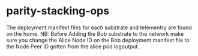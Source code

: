 # parity-stacking-ops
The deployment manifest files for each substrate and telementry are found on the home.
NB: Before Adding the Bob substrate to the network make sure you change the Alice Node ID   on the Bob deployment manifest file to the
Node Peer ID gotten from the alice pod logoutput.
